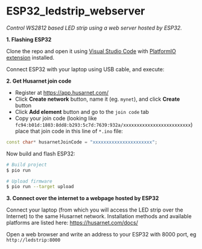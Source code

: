 # ESP32_ledstrip_webserver
*Control WS2812 based LED strip using a web server hosted by ESP32.*

**1. Flashing ESP32**

Clone the repo and open it using [Visual Studio Code](https://code.visualstudio.com/) with [PlatformIO extension](https://platformio.org/install/ide?install=vscode) installed.

Connect ESP32 with your laptop using USB cable, and execute:

**2. Get Husarnet join code**

- Register at https://app.husarnet.com/
- Click **Create network** button, name it (eg. `mynet`), and click **Create** button
- Click **Add element** button and go to the `join code` tab
- Copy your join code (looking like `fc94:b01d:1803:8dd8:b293:5c7d:7639:932a/xxxxxxxxxxxxxxxxxxxxxxxxx`) place that join code in this line of `*.ino` file:

```cpp
const char* husarnetJoinCode = "xxxxxxxxxxxxxxxxxxxxxx";
```

Now build and flash ESP32:

```bash
# Build project
$ pio run

# Upload firmware
$ pio run --target upload
```

**3. Connect over the internet to a webpage hosted by ESP32**

Connect your laptop (from which you will access the LED strip over the Internet) to the same Husarnet network. Installation methods and available platforms are listed here: https://husarnet.com/docs/ 

Open a web browser and write an address to your ESP32 with 8000 port, eg `http://ledstrip:8000`


